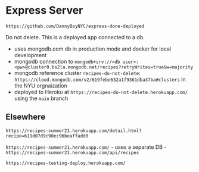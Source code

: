 # Express Server

`https://github.com/DannyBoyNYC/express-done-deployed`

Do not delete. This is a deployed app connected to a db.

- uses mongodb.com db in production mode and docker for local development
- mongodb connection to `mongodb+srv://<db user>:<pw>@cluster0.bs2la.mongodb.net/recipes?retryWrites=true&w=majority`
- mongodb reference cluster `recipes-do-not-delete`: `https://cloud.mongodb.com/v2/619febe632a1f9361dba37ba#clusters` in the NYU orgnaization
- deployed to Heroku at `https://recipes-do-not-delete.herokuapp.com/` using the `main` branch

## Elsewhere

`https://recipes-summer21.herokuapp.com/detail.html?recipe=619d07d9c90ec96beaffadd0`

`https://recipes-summer21.herokuapp.com/` - uses a separate DB - `https://recipes-summer21.herokuapp.com/api/recipes`

`https://recipes-testing-deploy.herokuapp.com/`

<!-- end -->
